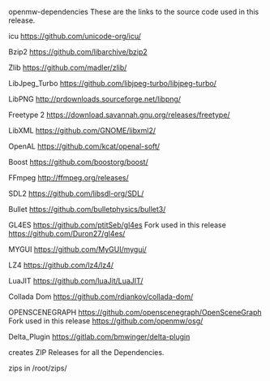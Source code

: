 openmw-dependencies
These are the links to the source code used in this release.

icu
https://github.com/unicode-org/icu/


Bzip2
https://github.com/libarchive/bzip2


Zlib
https://github.com/madler/zlib/


LibJpeg_Turbo
https://github.com/libjpeg-turbo/libjpeg-turbo/


LibPNG
http://prdownloads.sourceforge.net/libpng/


Freetype 2
https://download.savannah.gnu.org/releases/freetype/


LibXML
https://github.com/GNOME/libxml2/


OpenAL
https://github.com/kcat/openal-soft/


Boost
https://github.com/boostorg/boost/


FFmpeg
http://ffmpeg.org/releases/


SDL2
https://github.com/libsdl-org/SDL/


Bullet
https://github.com/bulletphysics/bullet3/


GL4ES
https://github.com/ptitSeb/gl4es
Fork used in this release https://github.com/Duron27/gl4es/



MYGUI
https://github.com/MyGUI/mygui/


LZ4
https://github.com/lz4/lz4/


LuaJIT
https://github.com/luaJit/LuaJIT/


Collada Dom
https://github.com/rdiankov/collada-dom/


OPENSCENEGRAPH
https://github.com/openscenegraph/OpenSceneGraph
Fork used in this release https://github.com/openmw/osg/



Delta_Plugin
https://gitlab.com/bmwinger/delta-plugin

creates ZIP Releases for all the Dependencies.

zips in /root/zips/